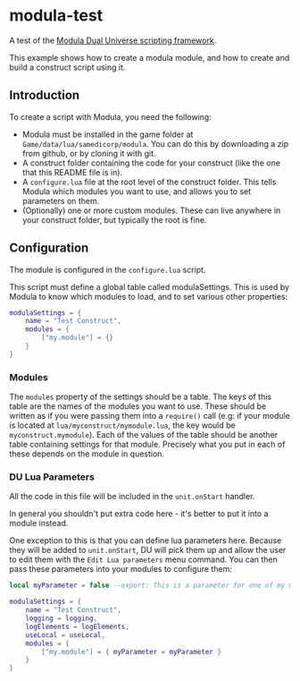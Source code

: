 # modula-test

A test of the [Modula Dual Universe scripting framework](https://github.com/samedicorp/modula).

This example shows how to create a modula module, and how to create and build a construct script using it.

## Introduction

To create a script with Modula, you need the following:

- Modula must be installed in the game folder at `Game/data/lua/samedicorp/modula`. You can do this by downloading a zip from github, or by cloning it with git. 
- A construct folder containing the code for your construct (like the one that this README file is in).
- A `configure.lua` file at the root level of the construct folder. This tells Modula which modules you want to use, and allows you to set parameters on them.
- (Optionally) one or more custom modules. These can live anywhere in your construct folder, but typically the root is fine.

## Configuration

The module is configured in the `configure.lua` script.

This script must define a global table called modulaSettings. This is used by Modula to know which modules to load, and to set various other properties:

```lua
modulaSettings = { 
    name = "Test Construct",
    modules = {
        ["my.module"] = {}
    }
}
```
### Modules

The `modules` property of the settings should be a table. The keys of this table are the names of the modules you want to use. These should be written as if you were passing them into a `require()` call (e.g: if your module is located at `lua/myconstruct/mymodule.lua`, the key would be `myconstruct.mymodule`). Each of the values of the table should be another table containing settings for that module. Precisely what you put in each of these depends on the module in question. 

### DU Lua Parameters

All the code in this file will be included in the `unit.onStart` handler. 

In general you shouldn't put extra code here - it's better to put it into a module instead.

One exception to this is that you can define lua parameters here. Because they will be added to `unit.onStart`, DU will pick them up and allow the user to edit them with the `Edit Lua parameters` menu command. You can then pass these parameters into your modules to configure them:

```lua
local myParameter = false --export: This is a parameter for one of my modules.

modulaSettings = { 
    name = "Test Construct",
    logging = logging, 
    logElements = logElements, 
    useLocal = useLocal,
    modules = {
        ["my.module"] = { myParameter = myParameter }
    }
}
```
